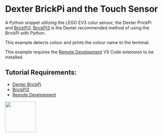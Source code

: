 # Dexter BrickPi and the Touch Sensor

A Python snippet utilizing the LEGO EV3 colur sensor, the Dexter PrickPi and [BrickPi3](https://github.com/DexterInd/BrickPi3). [BrickPi3](https://github.com/DexterInd/BrickPi3) is the Dexter recommended method of using the BrickPi with Python. 

This example detects colour and prints the colour name to the terminal. 

This example requires the [Remote Development](https://marketplace.visualstudio.com/items?itemName=ms-vscode-remote.vscode-remote-extensionpack) VS Code extension to be installed.

## Tutorial Requirements:

* [Dexter BrickPi](https://www.dexterindustries.com/BrickPi/)
* [BrickPi3](https://github.com/DexterInd/BrickPi3)
* [Remote Development](https://marketplace.visualstudio.com/items?itemName=ms-vscode-remote.vscode-remote-extensionpack)

<a href="https://codeadam.ca">
<img src="https://codeadam.ca/images/code-block.png" width="100">
</a>
